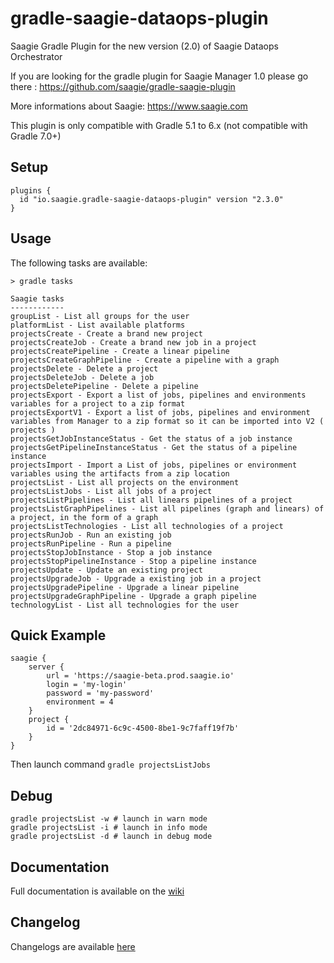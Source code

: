 # gradle-saagie-dataops-plugin
Saagie Gradle Plugin for the new version (2.0) of Saagie Dataops Orchestrator

If you are looking for the gradle plugin for Saagie Manager 1.0 please go there : https://github.com/saagie/gradle-saagie-plugin

More informations about Saagie: https://www.saagie.com

This plugin is only compatible with Gradle 5.1 to 6.x (not compatible with Gradle 7.0+)


## Setup

```
plugins {
  id "io.saagie.gradle-saagie-dataops-plugin" version "2.3.0"
}
```

## Usage

The following tasks are available:
```
> gradle tasks

Saagie tasks
------------
groupList - List all groups for the user
platformList - List available platforms
projectsCreate - Create a brand new project
projectsCreateJob - Create a brand new job in a project
projectsCreatePipeline - Create a linear pipeline
projectsCreateGraphPipeline - Create a pipeline with a graph
projectsDelete - Delete a project
projectsDeleteJob - Delete a job
projectsDeletePipeline - Delete a pipeline
projectsExport - Export a list of jobs, pipelines and environments variables for a project to a zip format
projectsExportV1 - Export a list of jobs, pipelines and environment variables from Manager to a zip format so it can be imported into V2 ( projects )
projectsGetJobInstanceStatus - Get the status of a job instance
projectsGetPipelineInstanceStatus - Get the status of a pipeline instance
projectsImport - Import a List of jobs, pipelines or environment variables using the artifacts from a zip location
projectsList - List all projects on the environment
projectsListJobs - List all jobs of a project
projectsListPipelines - List all linears pipelines of a project
projectsListGraphPipelines - List all pipelines (graph and linears) of a project, in the form of a graph
projectsListTechnologies - List all technologies of a project
projectsRunJob - Run an existing job
projectsRunPipeline - Run a pipeline
projectsStopJobInstance - Stop a job instance
projectsStopPipelineInstance - Stop a pipeline instance
projectsUpdate - Update an existing project
projectsUpgradeJob - Upgrade a existing job in a project
projectsUpgradePipeline - Upgrade a linear pipeline
projectsUpgradeGraphPipeline - Upgrade a graph pipeline
technologyList - List all technologies for the user
```

## Quick Example
```
saagie {
    server {
        url = 'https://saagie-beta.prod.saagie.io'
        login = 'my-login'
        password = 'my-password'
        environment = 4
    }
    project {
        id = '2dc84971-6c9c-4500-8be1-9c7faff19f7b'
    }
}
```
Then launch command ```gradle projectsListJobs```

## Debug
```
gradle projectsList -w # launch in warn mode
gradle projectsList -i # launch in info mode
gradle projectsList -d # launch in debug mode
```

## Documentation
Full documentation is available on the [wiki](https://github.com/saagie/gradle-saagie-dataops-plugin/wiki)

## Changelog

Changelogs are available [here](https://github.com/saagie/gradle-saagie-dataops-plugin/releases)
